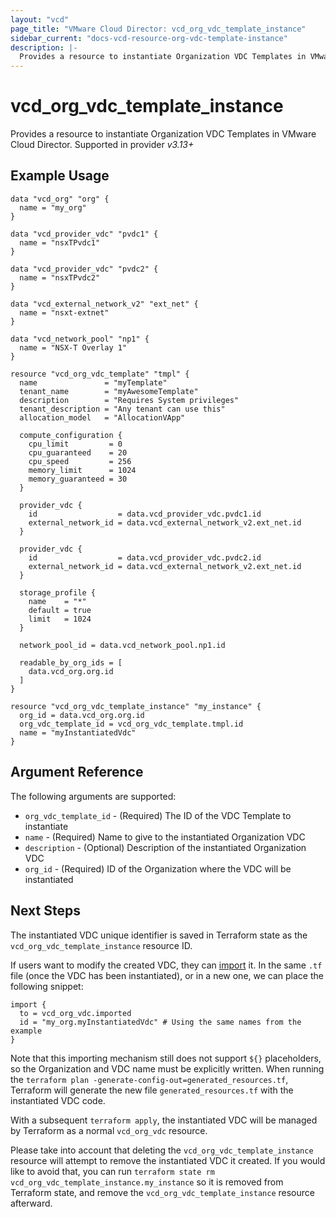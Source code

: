 ```yaml
---
layout: "vcd"
page_title: "VMware Cloud Director: vcd_org_vdc_template_instance"
sidebar_current: "docs-vcd-resource-org-vdc-template-instance"
description: |-
  Provides a resource to instantiate Organization VDC Templates in VMware Cloud Director.
---
```


# vcd\_org\_vdc\_template\_instance

Provides a resource to instantiate Organization VDC Templates in VMware Cloud Director.
Supported in provider *v3.13+*

## Example Usage

```hcl
data "vcd_org" "org" {
  name = "my_org"
}

data "vcd_provider_vdc" "pvdc1" {
  name = "nsxTPvdc1"
}

data "vcd_provider_vdc" "pvdc2" {
  name = "nsxTPvdc2"
}

data "vcd_external_network_v2" "ext_net" {
  name = "nsxt-extnet"
}

data "vcd_network_pool" "np1" {
  name = "NSX-T Overlay 1"
}

resource "vcd_org_vdc_template" "tmpl" {
  name               = "myTemplate"
  tenant_name        = "myAwesomeTemplate"
  description        = "Requires System privileges"
  tenant_description = "Any tenant can use this"
  allocation_model   = "AllocationVApp"

  compute_configuration {
    cpu_limit         = 0
    cpu_guaranteed    = 20
    cpu_speed         = 256
    memory_limit      = 1024
    memory_guaranteed = 30
  }

  provider_vdc {
    id                  = data.vcd_provider_vdc.pvdc1.id
    external_network_id = data.vcd_external_network_v2.ext_net.id
  }

  provider_vdc {
    id                  = data.vcd_provider_vdc.pvdc2.id
    external_network_id = data.vcd_external_network_v2.ext_net.id
  }

  storage_profile {
    name    = "*"
    default = true
    limit   = 1024
  }

  network_pool_id = data.vcd_network_pool.np1.id

  readable_by_org_ids = [
    data.vcd_org.org.id
  ]
}

resource "vcd_org_vdc_template_instance" "my_instance" {
  org_id = data.vcd_org.org.id
  org_vdc_template_id = vcd_org_vdc_template.tmpl.id
  name = "myInstantiatedVdc"
}
```

## Argument Reference

The following arguments are supported:

* `org_vdc_template_id` - (Required) The ID of the VDC Template to instantiate
* `name` - (Required) Name to give to the instantiated Organization VDC
* `description` - (Optional) Description of the instantiated Organization VDC
* `org_id` - (Required) ID of the Organization where the VDC will be instantiated

## Next Steps

The instantiated VDC unique identifier is saved in Terraform state as the `vcd_org_vdc_template_instance` resource ID.

If users want to modify the created VDC, they can [import](/providers/vmware/vcd/latest/docs/guides/importing_resources#semi-automated-import-terraform-v15) it.
In the same `.tf` file (once the VDC has been instantiated), or in a new one, we can place the following snippet: 

```hcl
import {
  to = vcd_org_vdc.imported
  id = "my_org.myInstantiatedVdc" # Using the same names from the example
}
```

Note that this importing mechanism still does not support `${}` placeholders, so the Organization and VDC name must be explicitly
written. When running the `terraform plan -generate-config-out=generated_resources.tf`, Terraform will generate the new file
`generated_resources.tf` with the instantiated VDC code.

With a subsequent `terraform apply`, the instantiated VDC will be managed by Terraform as a normal `vcd_org_vdc` resource.

Please take into account that deleting the `vcd_org_vdc_template_instance` resource will attempt to remove the instantiated VDC it created.
If you would like to avoid that, you can run `terraform state rm vcd_org_vdc_template_instance.my_instance` so it is removed from Terraform state,
and remove the `vcd_org_vdc_template_instance` resource afterward.
